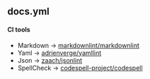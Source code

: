 ## docs.yml

#### CI tools

* Markdown -> [markdownlint/markdownlint](https://github.com/markdownlint/markdownlint)
* Yaml -> [adrienverge/yamllint](https://github.com/adrienverge/yamllint)
* Json -> [zaach/jsonlint](https://github.com/zaach/jsonlint)
* SpellCheck -> [codespell-project/codespell](https://github.com/codespell-project/codespell)
